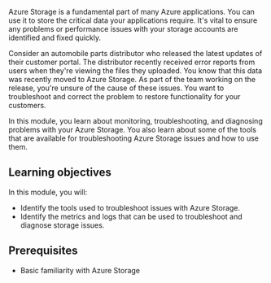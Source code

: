 Azure Storage is a fundamental part of many Azure applications. You can use it to store the critical data your applications require. It's vital to ensure any problems or performance issues with your storage accounts are identified and fixed quickly.

Consider an automobile parts distributor who released the latest updates of their customer portal. The distributor recently received error reports from users when they're viewing the files they uploaded. You know that this data was recently moved to Azure Storage. As part of the team working on the release, you're unsure of the cause of these issues. You want to troubleshoot and correct the problem to restore functionality for your customers.

In this module, you learn about monitoring, troubleshooting, and diagnosing problems with your Azure Storage. You also learn about some of the tools that are available for troubleshooting Azure Storage issues and how to use them.

## Learning objectives

In this module, you will:

- Identify the tools used to troubleshoot issues with Azure Storage.
- Identify the metrics and logs that can be used to troubleshoot and diagnose storage issues.

## Prerequisites

- Basic familiarity with Azure Storage
